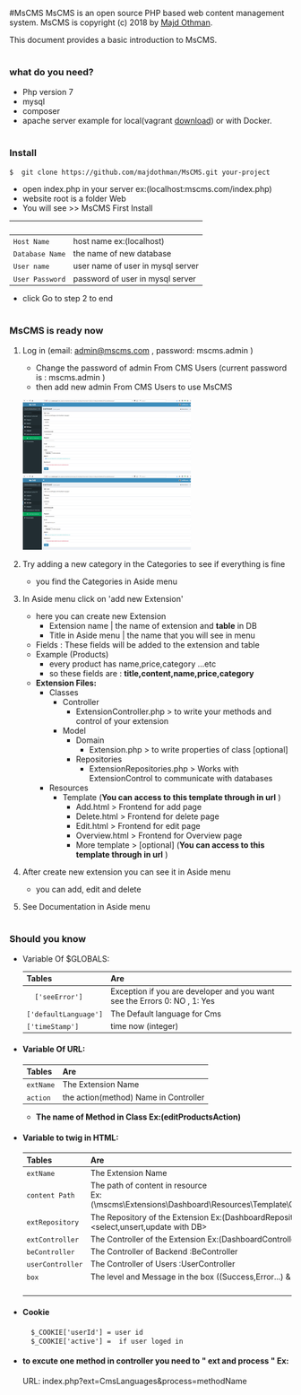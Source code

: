 #MsCMS
MsCMS is an open source PHP based web content management system. MsCMS is copyright (c) 2018 by [Majd Othman](https://github.com/majdothman).

This document provides a basic introduction to MsCMS.
#
### what do you need?
* Php version 7
* mysql
* composer
* apache server example for local(vagrant [download](https://www.vagrantup.com/)) or with Docker.
#
### Install

    $  git clone https://github.com/majdothman/MsCMS.git your-project

* open index.php in your server ex:(localhost:mscms.com/index.php)
* website root is a folder Web
* You will see >>   MsCMS First Install 


| &nbsp;            | &nbsp;
| -------------     |:-------------
| `Host Name`         | host name ex:(localhost)  
| `Database Name`          | the name of new database    
| `User name `    |  user name of user in mysql server
| ` User Password `              | password of user in mysql server
 
 * click Go to step 2 to end
#
### MsCMS is ready now
1. Log in (email: admin@mscms.com , password: mscms.admin )
    - Change the password of admin From CMS Users (current password is : mscms.admin )
    - then add new admin From CMS Users to use MsCMS
    <p>
      <img src="/test/test.png" width="300" height="auto"/>
      <img src="/test/test.png" width="300" height="auto"/>
    </p>
    
2. Try adding a new category in the Categories to see if everything is fine 
    - you find the Categories in Aside menu     
3. In Aside menu click on 'add new Extension' 
    - here you can create new Extension 
        - Extension name | the name of extension and **table** in DB
        - Title in Aside menu | the name that you will see in menu
    - Fields : These fields will be added to the extension and table
    - Example (Products)
        - every product has name,price,category ...etc
        - so these fields are : **title,content,name,price,category**
    - **Extension Files:**
        - Classes
            - Controller
                - ExtensionController.php > to write your methods and control of your extension 
            - Model
                - Domain
                    - Extension.php > to write properties of class [optional] 
                - Repositories
                    - ExtensionRepositories.php > Works with ExtensionControl to communicate with databases
        - Resources
            - Template (**You can access to this template through <action> in url** )
                - Add.html  > Frontend for add page 
                - Delete.html  > Frontend for delete page
                - Edit.html  > Frontend for edit page
                - Overview.html  > Frontend for Overview page
                - More template   > [optional]  (**You can access to this template through <action> in url** )
                
4. After create new extension you can see it in Aside menu
    - you can add, edit and delete
       
5. See Documentation in Aside menu
 
 #
 ### Should you know
 * Variable Of $GLOBALS:
     
     | Tables                    | Are           
     | -------------             |:-------------
     | `  ['seeError']`          | Exception if you are developer and you want see the Errors 0: NO , 1: Yes
     | ` ['defaultLanguage'] `   | The Default language for Cms 
     | ` ['timeStamp'] `         | time now (integer)
 
     
               
 
* #### Variable Of URL:
 
     | Tables            | Are           
     | -------------     |:-------------
     | `extName`         | The Extension Name  
     | `action`          | the action(method) Name in Controller   

   - **The name of Method in Class Ex:(editProductsAction)**
     
               
* #### Variable to twig in HTML:
 
     | Tables            | Are           
     | -------------     |:-------------
     | `extName`         | The Extension Name  
     | `content Path`    | The path of content in resource <br> Ex:(\mscms\Extensions\Dashboard\Resources\Template\Overflow.html)      
     | `extRepository `  | The Repository of the Extension Ex:(DashboardRepository) <select,unsert,update with DB>
     | `extController `  | The Controller of the Extension Ex:(DashboardController)    
     | `beController`    | The Controller of Backend :BeController
     | `userController`  | The Controller of Users :UserController
     | `box`             | The level and Message in the box ((Success,Error...) & (Message))
     | `  `              | 
     
               
* #### Cookie
        $_COOKIE['userId'] = user id
        $_COOKIE['active'] =  if user loged in

* #### to excute one method in controller you need to " ext and process " Ex:
   URL:  index.php?ext=CmsLanguages&process=methodName
     
     
 
 
 
 
 
 
 
